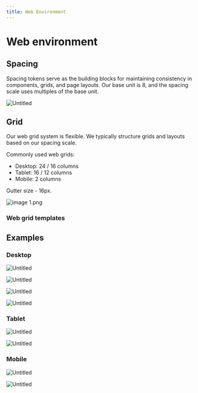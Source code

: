 ```yaml
---
title: Web Environment
---
```


# Web environment

## Spacing

Spacing tokens serve as the building blocks for maintaining consistency in components, grids, and page layouts. Our base unit is 8, and the spacing scale uses multiples of the base unit.

![Untitled](/Untitled.png)

## Grid

Our web grid system is flexible. We typically structure grids and layouts based on our spacing scale.

Commonly used web grids:

- Desktop: 24 / 16 columns
- Tablet: 16 / 12 columns
- Mobile: 2 columns

Gutter size - 16px.

![image 1.png](/image_1.png)

### Web grid templates

[](https://www.figma.com/file/qH2d0UtCAcrcn23or1WgfB/Logos-templates?type=design&node-id=215%3A8&mode=design&t=0bOCaBBwhofQKq0c-1)

## Examples

### **Desktop**

![Untitled](/Untitled-1.png)

![Untitled](/Untitled-2.png)

![Untitled](/Untitled-3.png)

![Untitled](/Untitled-4.png)

### **Tablet**

![Untitled](/Untitled-5.png)

![Untitled](/Untitled-6.png)

### **Mobile**

![Untitled](/Untitled-7.png)

![Untitled](/Untitled-8.png)
